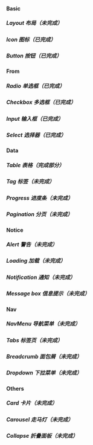 #### Basic
##### Layout 布局（未完成）
##### Icon 图标（已完成）
##### Button 按钮（已完成）
#### From
##### Radio 单选框（已完成）
##### Checkbox 多选框（已完成）
##### Input 输入框（已完成）
##### Select 选择器（已完成）
#### Data
##### Table 表格（完成部分）
##### Tag 标签（未完成）
##### Progress 进度条（未完成）
##### Pagination 分页（未完成）
#### Notice 
##### Alert 警告（未完成）
##### Loading 加载（未完成）
##### Notification 通知（未完成）
##### Message box 信息提示（未完成）
#### Nav
##### NavMenu 导航菜单（未完成）
##### Tabs 标签页（未完成）
##### Breadcrumb 面包屑（未完成）
##### Dropdown 下拉菜单（未完成）
#### Others
##### Card 卡片（未完成）
##### Carousel 走马灯（未完成）
##### Collapse 折叠面板（未完成）


